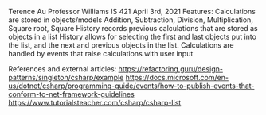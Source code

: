 Terence Au
Professor Williams
IS 421
April 3rd, 2021
Features:
Calculations are stored in objects/models
Addition, Subtraction, Division, Multiplication, Square root, Square
History records previous calculations that are stored as objects in a list
History allows for selecting the first and last objects put into the list, and the next and previous objects in the list.
Calculations are handled by events that raise calculations with user input

References and external articles:
https://refactoring.guru/design-patterns/singleton/csharp/example
https://docs.microsoft.com/en-us/dotnet/csharp/programming-guide/events/how-to-publish-events-that-conform-to-net-framework-guidelines
https://www.tutorialsteacher.com/csharp/csharp-list
